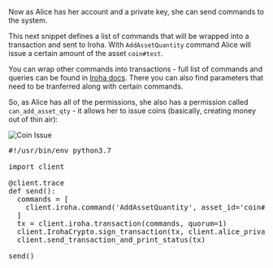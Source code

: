 Now as Alice has her account and a private key, she can send commands to the system. 

This next snippet defines a list of commands that will be wrapped into a transaction and sent to Iroha. 
With `AddAssetQuantity` command Alice will issue a certain amount of the asset `coin#test`. 

You can wrap other commands into transactions - full list of commands and queries can be found in [Iroha docs](https://iroha.readthedocs.io/en/latest/api/index.html). 
There you can also find parameters that need to be tranferred along with certain commands.

So, as Alice has all of the permissions, she also has a permission called `can_add_asset_qty` - it allows her to issue coins (basically, creating money out of thin air):

![Coin Issue](/sarag/scenarios/iroha-transfer-asset/assets/addcoin.png)

<pre class="file" data-filename="add-asset-quantity.py" data-target="replace">
#!/usr/bin/env python3.7

import client

@client.trace
def send():  
  commands = [    
    client.iroha.command('AddAssetQuantity', asset_id='coin#test', amount='50000.00')
  ]
  tx = client.iroha.transaction(commands, quorum=1)
  client.IrohaCrypto.sign_transaction(tx, client.alice_private_key)
  client.send_transaction_and_print_status(tx)

send()
</pre>
